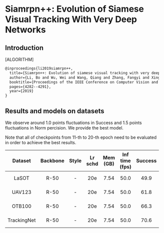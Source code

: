 # Siamrpn++: Evolution of Siamese Visual Tracking With Very Deep Networks

## Introduction

[ALGORITHM]

```latex
@inproceedings{li2019siamrpn++,
  title={Siamrpn++: Evolution of siamese visual tracking with very deep networks},
  author={Li, Bo and Wu, Wei and Wang, Qiang and Zhang, Fangyi and Xing, Junliang and Yan, Junjie},
  booktitle={Proceedings of the IEEE Conference on Computer Vision and Pattern Recognition},
  pages={4282--4291},
  year={2019}
}
```

## Results and models on datasets

We observe around 1.0 points fluctuations in Success and 1.5 points fluctuations in Norm percision. We provide the best model.

Note that all of checkpoints from 11-th to 20-th epoch need to be evaluated in order to achieve the best results.

|    Dataset     |    Backbone     |  Style  | Lr schd | Mem (GB) | Inf time (fps) | Success | Norm precision | Config | Download |
| :-------------: | :-------------: | :-----: | :-----: | :------: | :------------: | :----: | :----: | :------: | :--------: |
|   LaSOT      |    R-50    |  -  |   20e    | 7.54        | 50.0              | 49.9 | 57.9 | [config](siamese_rpn_r50_1x_lasot.py) | [model](https://download.openmmlab.com/mmtracking/sot/siamese_rpn/siamese_rpn_r50_1x_lasot/siamese_rpn_r50_1x_lasot_20201218_051019-3c522eff.pth) &#124; [log](https://download.openmmlab.com/mmtracking/sot/siamese_rpn/siamese_rpn_r50_1x_lasot/siamese_rpn_r50_1x_lasot_20201218_051019.log.json) |
|   UAV123     |    R-50    |  -  |   20e    | 7.54        | 50.0              | 61.8 | 77.3 | [config](siamese_rpn_r50_1x_nav.py) | [model](https://download.openmmlab.com/mmtracking/sot/siamese_rpn/siamese_rpn_r50_1x_lasot/siamese_rpn_r50_1x_lasot_20201218_051019-3c522eff.pth) &#124; [log](https://download.openmmlab.com/mmtracking/sot/siamese_rpn/siamese_rpn_r50_1x_lasot/siamese_rpn_r50_1x_lasot_20201218_051019.log.json) |
|   OTB100     |    R-50    |  -  |   20e    | 7.54        | 50.0              | 66.3 | 83.8 | [config](siamese_rpn_r50_1x_nav.py) | [model]() &#124; [log]() |
|   TrackingNet     |    R-50    |  -  |   20e    | 7.54        | 50.0              | 70.6 | 77.6 | [config](siamese_rpn_r50_1x_trackingnet.py) | [model](https://download.openmmlab.com/mmtracking/sot/siamese_rpn/siamese_rpn_r50_1x_lasot/siamese_rpn_r50_1x_lasot_20201218_051019-3c522eff.pth) &#124; [log]() |
